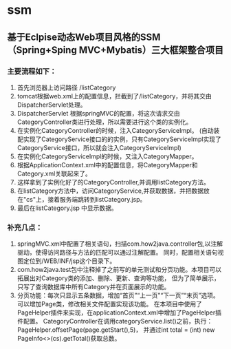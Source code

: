 # ssm
## 基于Eclpise动态Web项目风格的SSM（Spring+Sping MVC+Mybatis）三大框架整合项目
### 主要流程如下：
  1. 首先浏览器上访问路径 /listCategory
  2. tomcat根据web.xml上的配置信息，拦截到了/listCategory，并将其交由DispatcherServlet处理。
  3. DispatcherServlet 根据springMVC的配置，将这次请求交由CategoryController类进行处理，所以需要进行这个类的实例化。
  4. 在实例化CategoryController的时候，注入CategoryServiceImpl。
    (自动装配实现了CategoryService接口的的实例，只有CategoryServiceImpl实现了CategoryService接口，所以就会注入CategoryServiceImpl)
  5. 在实例化CategoryServiceImpl的时候，又注入CategoryMapper。
  6. 根据ApplicationContext.xml中的配置信息，将CategoryMapper和Category.xml关联起来了。
  7. 这样拿到了实例化好了的CategoryController,并调用listCategory方法。
  8. 在listCategory方法中，访问CategoryService,并获取数据，并把数据放在"cs"上，接着服务端跳转到listCategory.jsp。
  9. 最后在listCategory.jsp 中显示数据。
### 补充几点：
  1. springMVC.xml中配置了相关语句，扫描com.how2java.controller包,以注解驱动，使得访问路径与方法的匹配可以通过注解配置。
    同时，配置相关语句视图定位到/WEB/INF/jsp这个目录下。
  2. com.how2java.test包中注释掉了之前写的单元测试和分页功能。本项目可以拓展出对Category类的添加、删除、更新、查询等功能，
    但为了简单展示，只写了查询数据库中所有Category并在页面展示的功能。
  3. 分页功能：每次只显示五条数据，增加“首页”“上一页”“下一页”“末页”选项。可以增加Page类，修改相关文件配置实现该功能。
    在本项目中使用了PageHelper插件来实现，在applicationContext.xml中增加了PageHelper插件配置。
    CategoryController在调用categoryService.list()之前，执行：PageHelper.offsetPage(page.getStart(),5)，
    并通过int total = (int) new PageInfo<>(cs).getTotal()获取总数。
